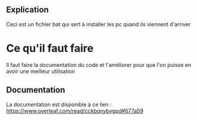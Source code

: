 ## Explication

Ceci est un fichier bat qui sert à installer les pc quand ils viennent d'arriver

# Ce qu'il faut faire

Il faut faire la documentation du code et l'améliorer pour que l'on puisse en avoir une meilleur utilisation

## Documentation

La documentation est disponible à ce lien : https://www.overleaf.com/read/cckbqnybvgpd#677a59
